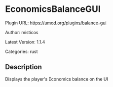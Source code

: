 # EconomicsBalanceGUI

Plugin URL: https://umod.org/plugins/balance-gui

Author: misticos

Latest Version: 1.1.4

Categories: rust

## Description

Displays the player's Economics balance on the UI
